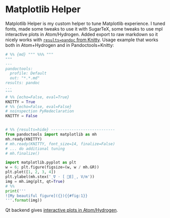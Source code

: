 # Matplotlib Helper

Matplotlib Helper is my custom helper to tune Matplotlib experience. I tuned fonts, made some tweaks to use it with SugarTeX, some tweaks to use mpl interactive plots in Atom/Hydrogen. Added export to raw markdown so it nicely works with [`results=pandoc` from Knitty](https://github.com/kiwi0fruit/knitty/blob/master/knitty.md#22-results-pandoc-chunk-option). Usage example that works both in Atom+Hydrogen and in Pandoctools+Knitty:

```py
# %% {md} """ %%% """
"""
---
pandoctools:
  profile: Default
  out: "*.*.md"
results: pandoc
...
"""
# %% {echo=False, eval=True}
KNITTY = True
# %% {echo=False, eval=False}
# noinspection PyRedeclaration
KNITTY = False


# %% {results=hide} ----------------------------
from pandoctools import matplotlib as mh
mh.ready(KNITTY)
# mh.ready(KNITTY, font_size=14, finalize=False)
# ... do additional tuning
# mh.finalize()

import matplotlib.pyplot as plt
w = 6; plt.figure(figsize=(w, w / mh.GR))
plt.plot([1, 2, 3, 4])
plt.ylabel(mh.stex('ˎ∇ ⋅ [ ⃗E]ˎ, V/m'))
img = mh.img(plt, qt=True)
# %%
print('''
![My beautiful figure]({}){{#fig:1}}
'''.format(img))
```
Qt backend gives [interactive plots in Atom/Hydrogen](https://nteract.gitbooks.io/hydrogen/docs/Usage/Examples.html#interactive-plots-using-matplotlib).
